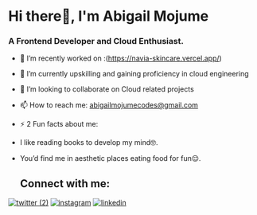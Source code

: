 
# Hi there👋, I'm Abigail Mojume
### A Frontend Developer and Cloud Enthusiast.





- 🔭 I’m recently worked on :(https://navia-skincare.vercel.app/)
- 🌱 I’m currently upskilling and gaining proficiency in cloud engineering
- 👯 I’m looking to collaborate on Cloud related projects 
- 📫 How to reach me: abigailmojumecodes@gmail.com
- ⚡ 2 Fun facts about me:
- I like reading books to develop my mind🤓.
- You’d find me in aesthetic places eating food for fun😌.

  ## Connect with me:

 [![twitter (2)](https://github.com/user-attachments/assets/10165d20-7f24-403e-83b6-b78b28878168)](https://x.com/TheGodlifegirl)    [![instagram](https://github.com/user-attachments/assets/a757437e-01d9-4635-9b34-ee839939c2c5)](https://www.instagram.com/thegodlifegirl/) [![linkedin](https://github.com/user-attachments/assets/e85e59f3-f369-494b-9f09-9cec43afc063)](https://www.linkedin.com/in/abigail-mojume/)




